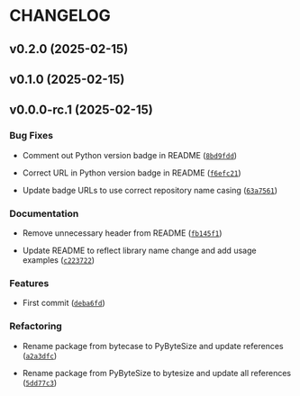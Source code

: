 # CHANGELOG


## v0.2.0 (2025-02-15)


## v0.1.0 (2025-02-15)


## v0.0.0-rc.1 (2025-02-15)

### Bug Fixes

- Comment out Python version badge in README
  ([`8bd9fdd`](https://github.com/jjjermiah/ByteCase/commit/8bd9fdd946b1483e404b04295864b234221907ca))

- Correct URL in Python version badge in README
  ([`f6efc21`](https://github.com/jjjermiah/ByteCase/commit/f6efc211a63d9e979c110f5d929db038cd26cb4d))

- Update badge URLs to use correct repository name casing
  ([`63a7561`](https://github.com/jjjermiah/ByteCase/commit/63a7561f9762ac8b9ed8f5084070c85400c1d1dc))

### Documentation

- Remove unnecessary header from README
  ([`fb145f1`](https://github.com/jjjermiah/ByteCase/commit/fb145f1e128d5955f373dacea529e15f16c40cd8))

- Update README to reflect library name change and add usage examples
  ([`c223722`](https://github.com/jjjermiah/ByteCase/commit/c223722f3e26f00cf273b793e94887de60ab3731))

### Features

- First commit
  ([`deba6fd`](https://github.com/jjjermiah/ByteCase/commit/deba6fdd2f2f80ba545e979d748744fd32a2dfd7))

### Refactoring

- Rename package from bytecase to PyByteSize and update references
  ([`a2a3dfc`](https://github.com/jjjermiah/ByteCase/commit/a2a3dfcfe3e201a3ed04fb0224238efbfd43d4ad))

- Rename package from PyByteSize to bytesize and update all references
  ([`5dd77c3`](https://github.com/jjjermiah/ByteCase/commit/5dd77c3c4545d8055e64db7a0b1f164e72301441))
